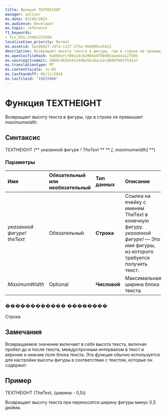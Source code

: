 ```yaml
---
title: Функция TEXTHEIGHT
manager: soliver
ms.date: 03/09/2015
ms.audience: Developer
ms.topic: reference
f1_keywords:
- Vis_DSS.chm82251504
localization_priority: Normal
ms.assetid: 5a10892f-c8fa-c127-2f5a-564009ce5411
description: Возвращает высоту текста в фигуры, где в строке не превышает maximumwidth.
ms.openlocfilehash: 9a80dafcf80a1dcba968a0f60465aae4e2a2758b
ms.sourcegitcommit: 9d60cd82b5413446e5bc8ace2cd689f683fb41a7
ms.translationtype: MT
ms.contentlocale: ru-RU
ms.lasthandoff: 06/11/2018
ms.locfileid: "19815006"
---
```

# <a name="textheight-function"></a>Функция TEXTHEIGHT

Возвращает высоту текста в фигуры, где в строке не превышает _maximumwidth_. 
  
## <a name="syntax"></a>Синтаксис

TEXTHEIGHT (** указанной фигуре *! TheText* ** ** *[, maximumwidth]* **) 
  
### <a name="parameters"></a>Параметры

|**Имя**|**Обязательный или необязательный**|**Тип данных**|**Описание**|
|:-----|:-----|:-----|:-----|
| _указанной фигуре! theText_ <br/> |Обязательный  <br/> |**Строка** <br/> |Ссылка на ячейку с именем TheText в конечную фигуру.  _указанной фигуре!_ — Это имя фигуры, из которого требуется получить текст.  <br/> |
| _MaximumWidth_ <br/> |Optional  <br/> |**Числовой** <br/> |Максимальная ширина блока текста.  <br/> |
   
### <a name="return-value"></a>������������ ��������

Строка
  
## <a name="remarks"></a>Замечания

Возвращаемое значение включает в себя высота текста, включая пробел до и после текста, междустрочным интервалом в текст и верхние и нижние поля блока текста. Эта функция обычно используется для настройки высоты фигуры в соответствии с текстом, которые он содержит.
  
## <a name="example"></a>Пример

TEXTHEIGHT (TheText, (ширина - 0,5)) 
  
Возвращает высоту текста при переносятся ширину фигуры минус 0,5 дюйма. 
  

